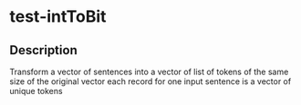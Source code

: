 # test-intToBit

## Description

Transform a vector of sentences into a vector of list of tokens of the same size of the original vector
each record for one input sentence is a vector of unique tokens
